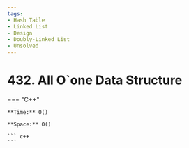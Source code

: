 ```yaml
---
tags:
- Hash Table
- Linked List
- Design
- Doubly-Linked List
- Unsolved
---
```



# 432. All O`one Data Structure

=== "C++"

    **Time:** O()

    **Space:** O()

    ``` c++
    ```